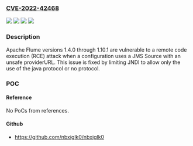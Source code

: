 ### [CVE-2022-42468](https://cve.mitre.org/cgi-bin/cvename.cgi?name=CVE-2022-42468)
![](https://img.shields.io/static/v1?label=Product&message=Apache%20Flume&color=blue)
![](https://img.shields.io/static/v1?label=Version&message=Flume%20JMSSource%3C%201.11.0%20&color=brighgreen)
![](https://img.shields.io/static/v1?label=Vulnerability&message=CWE-20%20Improper%20Input%20Validation&color=brighgreen)
![](https://img.shields.io/static/v1?label=Vulnerability&message=CWE-74%20Improper%20Neutralization%20of%20Special%20Elements%20in%20Output%20Used%20by%20a%20Downstream%20Component%20('Injection')&color=brighgreen)

### Description

Apache Flume versions 1.4.0 through 1.10.1 are vulnerable to a remote code execution (RCE) attack when a configuration uses a JMS Source with an unsafe providerURL. This issue is fixed by limiting JNDI to allow only the use of the java protocol or no protocol.

### POC

#### Reference
No PoCs from references.

#### Github
- https://github.com/nbxiglk0/nbxiglk0

